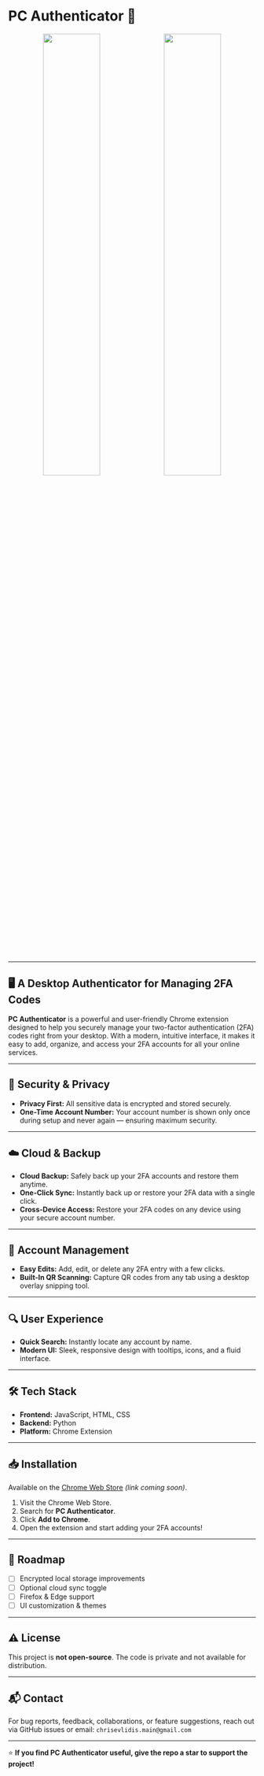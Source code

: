 # PC Authenticator 🔐

<p align="center">
  <img src="https://lh3.googleusercontent.com/mMMvBZGGKQDmpIL6JyeXmKsdpvgL7RprS1Af4jvK0cj76P9gk1gm61kODb2jZD82cbAC8gL65lpfxhHrubhqbnC5QHU=s1280-w1280-h800" width="48%" />
  <img src="https://lh3.googleusercontent.com/0aCc3T6nP2aywqzfELHONx6BvQBoPRphub0O5ksP0clZ009T0bhDaI6_WNwkdr61FNwZcIZngNEYN6OaGIvv7gpxGGU=s1280-w1280-h800" width="48%" />
</p>

---

## 🖥️ A Desktop Authenticator for Managing 2FA Codes

**PC Authenticator** is a powerful and user-friendly Chrome extension designed to help you securely manage your two-factor authentication (2FA) codes right from your desktop. With a modern, intuitive interface, it makes it easy to add, organize, and access your 2FA accounts for all your online services.

---

## 🔐 Security & Privacy

- **Privacy First:** All sensitive data is encrypted and stored securely.
- **One-Time Account Number:** Your account number is shown only once during setup and never again — ensuring maximum security.

---

## ☁️ Cloud & Backup

- **Cloud Backup:** Safely back up your 2FA accounts and restore them anytime.
- **One-Click Sync:** Instantly back up or restore your 2FA data with a single click.
- **Cross-Device Access:** Restore your 2FA codes on any device using your secure account number.

---

## 📱 Account Management

- **Easy Edits:** Add, edit, or delete any 2FA entry with a few clicks.
- **Built-In QR Scanning:** Capture QR codes from any tab using a desktop overlay snipping tool.

---

## 🔍 User Experience

- **Quick Search:** Instantly locate any account by name.
- **Modern UI:** Sleek, responsive design with tooltips, icons, and a fluid interface.

---

## 🛠 Tech Stack

- **Frontend:** JavaScript, HTML, CSS
- **Backend:** Python
- **Platform:** Chrome Extension

---

## 📥 Installation

Available on the [Chrome Web Store](#) *(link coming soon)*.

1. Visit the Chrome Web Store.
2. Search for **PC Authenticator**.
3. Click **Add to Chrome**.
4. Open the extension and start adding your 2FA accounts!

---

## 🧭 Roadmap

- [ ] Encrypted local storage improvements
- [ ] Optional cloud sync toggle
- [ ] Firefox & Edge support
- [ ] UI customization & themes

---

## ⚠️ License

This project is **not open-source**. The code is private and not available for distribution.

---

## 📬 Contact

For bug reports, feedback, collaborations, or feature suggestions, reach out via GitHub issues or email: `chrisevlidis.main@gmail.com`

---

⭐ **If you find PC Authenticator useful, give the repo a star to support the project!**
